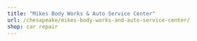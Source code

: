 ```yaml
---
title: "Mikes Body Works & Auto Service Center"
url: /chesapeake/mikes-body-works-and-auto-service-center/
shop: car repair
---
```

